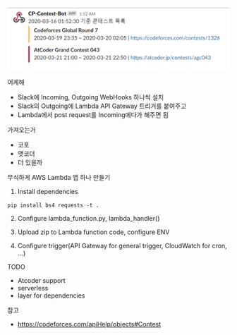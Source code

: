 ![screenshot](screenshot.png)

어케해
* Slack에 Incoming, Outgoing WebHooks 하나씩 설치
* Slack의 Outgoing에 Lambda API Gateway 트리거를 붙여주고
* Lambda에서 post request를 Incoming에다가 해주면 됨

가져오는거
* 코포
* 앳코더
* 더 있을까

무식하게 AWS Lambda 앱 하나 만들기

1. Install dependencies
```
pip install bs4 requests -t .
```

2. Configure lambda_function.py, lambda_handler()

3. Upload zip to Lambda function code, configure ENV

4. Configure trigger(API Gateway for general trigger, CloudWatch for cron, ...)


TODO

* Atcoder support
* serverless
* layer for dependencies

참고

* https://codeforces.com/apiHelp/objects#Contest
